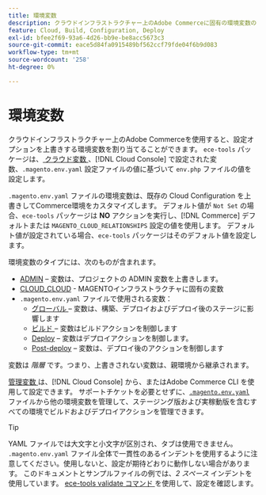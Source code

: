 ```yaml
---
title: 環境変数
description: クラウドインフラストラクチャー上のAdobe Commerceに固有の環境変数のリストを参照してください。
feature: Cloud, Build, Configuration, Deploy
exl-id: bfee2f69-93a6-4d26-bb9e-be8acc5673c3
source-git-commit: eace5d84fa0915489bf562ccf79fde04f6b9d083
workflow-type: tm+mt
source-wordcount: '258'
ht-degree: 0%

---
```


# 環境変数

クラウドインフラストラクチャー上のAdobe Commerceを使用すると、設定オプションを上書きする環境変数を割り当てることができます。 `ece-tools` パッケージは、[ クラウド変数 ](variables-cloud.md)、[!DNL Cloud Console] で設定された変数、`.magento.env.yaml` 設定ファイルの値に基づいて `env.php` ファイルの値を設定します。

`.magento.env.yaml` ファイルの環境変数は、既存の Cloud Configuration を上書きしてCommerce環境をカスタマイズします。 デフォルト値が `Not Set` の場合、`ece-tools` パッケージは **NO** アクションを実行し、[!DNL Commerce] デフォルトまたは `MAGENTO_CLOUD_RELATIONSHIPS` 設定の値を使用します。 デフォルト値が設定されている場合、`ece-tools` パッケージはそのデフォルト値を設定します。

環境変数のタイプには、次のものが含まれます。

- [ADMIN](variables-admin.md) – 変数は、プロジェクトの ADMIN 変数を上書きします。
- [CLOUD_CLOUD](variables-cloud.md) - MAGENTOインフラストラクチャに固有の変数
- `.magento.env.yaml` ファイルで使用される変数：
   - [ グローバル ](variables-global.md) – 変数は、構築、デプロイおよびデプロイ後のステージに影響します
   - [ ビルド ](variables-build.md) – 変数はビルドアクションを制御します
   - [Deploy](variables-deploy.md) – 変数はデプロイアクションを制御します。
   - [Post-deploy](variables-post-deploy.md) – 変数は、デプロイ後のアクションを制御します

変数は _階層_ です。つまり、上書きされない変数は、親環境から継承されます。

[ 管理変数 ](variables-admin.md) は、[!DNL Cloud Console] から、またはAdobe Commerce CLI を使用して設定できます。 サポートチケットを必要とせずに、[`.magento.env.yaml`](configure-env-yaml.md) ファイルから他の環境変数を管理して、ステージング版および実稼動版を含むすべての環境でビルドおよびデプロイアクションを管理できます。

>[!TIP]
>
>YAML ファイルでは大文字と小文字が区別され、タブは使用できません。 `.magento.env.yaml` ファイル全体で一貫性のあるインデントを使用するように注意してください。使用しないと、設定が期待どおりに動作しない場合があります。 このドキュメントとサンプルファイルの例では、_2 スペース_ インデントを使用しています。 [ece-tools validate コマンド ](configure-env-yaml.md#validate-configuration-file) を使用して、設定を確認します。
